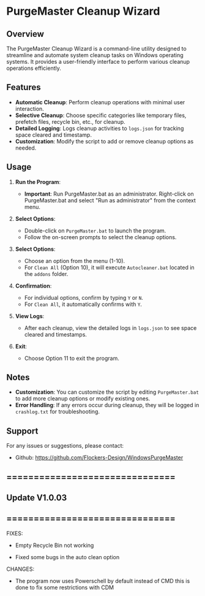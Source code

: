 # PurgeMaster Cleanup Wizard

## Overview

The PurgeMaster Cleanup Wizard is a command-line utility designed to streamline and automate system cleanup tasks on Windows operating systems. It provides a user-friendly interface to perform various cleanup operations efficiently.

## Features

- **Automatic Cleanup**: Perform cleanup operations with minimal user interaction.
- **Selective Cleanup**: Choose specific categories like temporary files, prefetch files, recycle bin, etc., for cleanup.
- **Detailed Logging**: Logs cleanup activities to `logs.json` for tracking space cleared and timestamp.
- **Customization**: Modify the script to add or remove cleanup options as needed.

## Usage

1. **Run the Program**:
   - **Important**: Run PurgeMaster.bat as an administrator. Right-click on PurgeMaster.bat and select "Run as administrator" from the context menu.


2. **Select Options**:
   - Double-click on `PurgeMaster.bat` to launch the program.
   - Follow the on-screen prompts to select the cleanup options.

3. **Select Options**:
   - Choose an option from the menu (1-10).
   - For `Clean All` (Option 10), it will execute `Autocleaner.bat` located in the `addons` folder.

4. **Confirmation**:
   - For individual options, confirm by typing `Y` or `N`.
   - For `Clean All`, it automatically confirms with `Y`.

5. **View Logs**:
   - After each cleanup, view the detailed logs in `logs.json` to see space cleared and timestamps.

6. **Exit**:
   - Choose Option 11 to exit the program.

## Notes

- **Customization**: You can customize the script by editing `PurgeMaster.bat` to add more cleanup options or modify existing ones.
- **Error Handling**: If any errors occur during cleanup, they will be logged in `crashlog.txt` for troubleshooting.

## Support

For any issues or suggestions, please contact:
- Github: https://github.com/Flockers-Design/WindowsPurgeMaster



 ## ===============================
 ## Update V1.0.03
 ## ===============================

FIXES:

- Empty Recycle Bin not working

- Fixed some bugs in the auto clean option

CHANGES:

- The program now uses Powerschell by default instead of CMD this is done to fix some restrictions with CDM